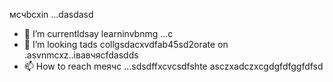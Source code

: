 мсчbcxin ...dasdasd
- 🌱 I’m currentldsay learninvbnmg ...с
- 💞️ I’m looking tads collgsdacxvdfab45sd2orate on .asvnmcxz..івавчясfdasdds
- 📫 How to reach meячс ...sdsdffxcvcsdfshte
asczxadczxcgdgfdfggfdfsd
<!---asdgfdcv
kusniro921/kusniro921 is a ✨ special ✨ repository because its `README.md` (this file) appears on your GitHub profile.
You can click the Preview link to take a look at your changes.
--->
